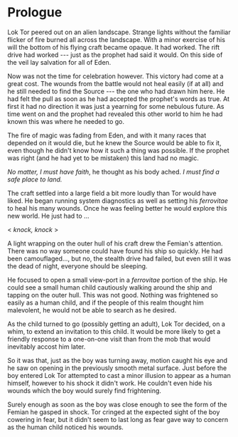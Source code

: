 # Prologue

Lok Tor peered out on an alien landscape. Strange lights without the familiar
flicker of fire burned all across the landscape. With a minor exercise of his
will the bottom of his flying craft became opaque. It had worked. The rift
drive had worked --- just as the prophet had said it would. On this side of the
veil lay salvation for all of Eden.

Now was not the time for celebration however. This victory had come at a great
cost. The wounds from the battle would not heal easily (if at all) and he still
needed to find the Source --- the one who had drawn him here. He had felt the
pull as soon as he had accepted the prophet's words as true. At first it had no
direction it was just a yearning for some nebulous future. As time went on and
the prophet had revealed this other world to him he had known this was where he
needed to go.

The fire of magic was fading from Eden, and with it many races that depended on
it would die, but he knew the Source would be able to fix it, even though he
didn't know how it such a thing was possible. If the prophet was right (and he
had yet to be mistaken) this land had no magic.

*No matter, I must have faith*, he thought as his body ached. *I
must find a safe place to land.*

The craft settled into a large field a bit more loudly than Tor would have
liked. He began running system diagnostics as well as setting his
*ferrovitae* to heal his many wounds. Once he was feeling better he
would explore this new world. He just had to ...

< *knock, knock* >

A light wrapping on the outer hull of his craft drew the Femian's attention.
There was no way someone could have found his ship so quickly. He had been
camouflaged..., but no, the stealth drive had failed, but even still it was
the dead of night, everyone should be sleeping.

He focused to open a small view-port in a *ferrovitae* portion of the
ship. He could see a small human child cautiously walking around the ship and
tapping on the outer hull. This was not good. Nothing was frightened so easily
as a human child, and if the people of this realm thought him malevolent, he
would not be able to search as he desired.

As the child turned to go (possibly getting an adult), Lok Tor decided, on a
whim, to extend an invitation to this child. It would be more likely to get a
friendly response to a one-on-one visit than from the mob that would inevitably
accost him later.

So it was that, just as the boy was turning away, motion caught his eye and he
saw on opening in the previously smooth metal surface. Just before the boy
entered Lok Tor attempted to cast a minor illusion to appear as a human
himself, however to his shock it didn't work. He couldn't even hide his wounds
which the boy would surely find frightening.

Surely enough as soon as the boy was close enough to see the form of the Femian
he gasped in shock. Tor cringed at the expected sight of the boy cowering in fear, but
it didn't seem to last long as fear gave way to concern as the human child noticed
his wounds.
